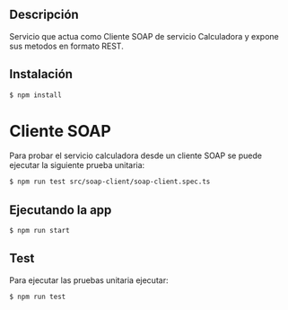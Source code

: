 ## Descripción

Servicio que actua como Cliente SOAP de servicio Calculadora y expone sus metodos en formato REST.


## Instalación

```bash
$ npm install
```


# Cliente SOAP 

Para probar el servicio calculadora desde un cliente SOAP se puede ejecutar la siguiente prueba unitaria: 

````bash
$ npm run test src/soap-client/soap-client.spec.ts
````

## Ejecutando la app

```bash
$ npm run start
```

## Test

Para ejecutar las pruebas unitaria ejecutar:

```bash
$ npm run test
```
